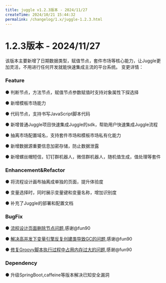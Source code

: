```yaml
---
title: juggle v1.2.3版本 - 2024/11/27
createTime: 2024/10/21 15:44:32
permalink: /changelog/1.x/juggle-1.2.3.html
---
```

# 1.2.3版本 - 2024/11/27
该版本主要新增了日期数据类型，赋值节点，套件市场等核心能力，让Juggle更加灵活，不用进行任何开发就能快速集成主流的平台系统。
变更详情：

### Feature

● 判断节点，方法节点，赋值节点参数赋值时支持对象属性下探选择

● 新增模板市场能力

● 代码节点，支持书写JavaScript脚本代码

● 新增普通Juggle项目快速集成Juggle的sdk，帮助用户快速集成Juggle流程

● 抽离市场配置域名，支持套件市场和模板市场私有化能力

● 新增数据源重要信息加密存储，防止数据泄露

● 新增螺丝帽短信，钉钉群机器人，微信群机器人，随机值生成，值处理等套件

### Enhancement&Refactor

● 将流程设计画布抽离成单独的页面，提升体验度

● 变量选择时，同时展示变量键和变量名称，增加识别度

● 补充了Juggle的部署和配置文档


### BugFix

● [流程设计页面删除节点问题](https://github.com/somta/Juggle/pull/26),感谢@fun90

● [解决高并发下变量引擎反复创建类导致GC的问题](https://github.com/somta/Juggle/pull/28),感谢@fun90

● [修复Groovy脚本执行过程中占用内存过大的问题](https://github.com/somta/Juggle/pull/28),感谢@fun90

### Dependency

● 升级SpringBoot,caffeine等版本解决已知安全漏洞